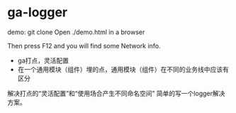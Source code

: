 # ga-logger
demo:
git clone
Open ./demo.html in a browser

Then press F12 and you will find some Network info.


 - ga打点，灵活配置
 - 在一个通用模块（组件）埋的点，通用模块（组件）在不同的业务线中应该有区分


解决打点的“灵活配置”和“使用场合产生不同命名空间” 简单的写一个logger解决方案。
